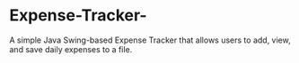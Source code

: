 # Expense-Tracker-
A simple Java Swing-based Expense Tracker that allows users to add, view, and save daily expenses to a file.
